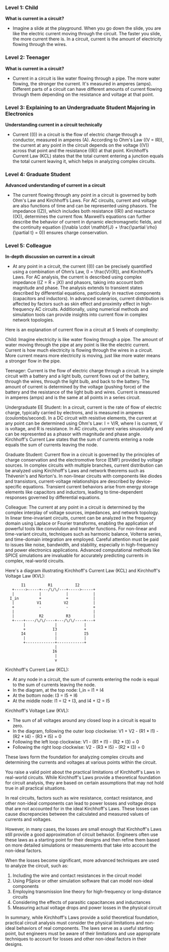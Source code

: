 ### Level 1:  Child

**What is current in a circuit?**
- Imagine a slide at the playground. When you go down the slide, you are like the electric current moving through the circuit. The faster you slide, the more current there is. In a circuit, current is the amount of electricity flowing through the wires.

### Level 2:  Teenager

**What is current in a circuit?**
- Current in a circuit is like water flowing through a pipe. The more water flowing, the stronger the current. It's measured in amperes (amps). Different parts of a circuit can have different amounts of current flowing through them depending on the resistance and voltage at that point.

### Level 3: Explaining to an Undergraduate Student Majoring in Electronics

**Understanding current in a circuit technically**
- Current (\(I\)) in a circuit is the flow of electric charge through a conductor, measured in amperes (A). According to Ohm's Law (\(V = IR\)), the current at any point in the circuit depends on the voltage (\(V\)) across that point and the resistance (\(R\)) at that point. Kirchhoff’s Current Law (KCL) states that the total current entering a junction equals the total current leaving it, which helps in analyzing complex circuits.

### Level 4:  Graduate Student

**Advanced understanding of current in a circuit**
- The current flowing through any point in a circuit is governed by both Ohm's Law and Kirchhoff’s Laws. For AC circuits, current and voltage are also functions of time and can be represented using phasors. The impedance (\(Z\)), which includes both resistance (\(R\)) and reactance (\(X\)), determines the current flow. Maxwell’s equations can further describe the behavior of current in dynamic electromagnetic fields, and the continuity equation (\(\nabla \cdot \mathbf{J} + \frac{\partial \rho}{\partial t} = 0\)) ensures charge conservation.

### Level 5:  Colleague

**In-depth discussion on current in a circuit**
- At any point in a circuit, the current (\(I\)) can be precisely quantified using a combination of Ohm’s Law, \(I = \frac{V}{R}\), and Kirchhoff’s Laws. For AC analysis, the current is described using complex impedance (\(Z = R + jX\)) and phasors, taking into account both magnitude and phase. The analysis extends to transient states described by differential equations, particularly in reactive components (capacitors and inductors). In advanced scenarios, current distribution is affected by factors such as skin effect and proximity effect in high-frequency AC circuits. Additionally, using numerical methods and simulation tools can provide insights into current flow in complex network topologies.

Here is an explanation of current flow in a circuit at 5 levels of complexity:

Child:
Imagine electricity is like water flowing through a pipe. The amount of water moving through the pipe at any point is like the electric current. Current is how much electricity is flowing through the wires in a circuit. More current means more electricity is moving, just like more water means a stronger flow in the pipe.

Teenager:
Current is the flow of electric charge through a circuit. In a simple circuit with a battery and a light bulb, current flows out of the battery, through the wires, through the light bulb, and back to the battery. The amount of current is determined by the voltage (pushing force) of the battery and the resistance of the light bulb and wires. Current is measured in amperes (amps) and is the same at all points in a series circuit.

Undergraduate EE Student:
In a circuit, current is the rate of flow of electric charge, typically carried by electrons, and is measured in amperes (coulombs/second). In a DC circuit with resistive elements, the current at any point can be determined using Ohm's Law: I = V/R, where I is current, V is voltage, and R is resistance. In AC circuits, current varies sinusoidally and can be represented as a phasor with magnitude and phase angle. Kirchhoff's Current Law states that the sum of currents entering a node equals the sum of currents leaving the node.

Graduate Student:
Current flow in a circuit is governed by the principles of charge conservation and the electromotive force (EMF) provided by voltage sources. In complex circuits with multiple branches, current distribution can be analyzed using Kirchhoff's Laws and network theorems such as Thévenin's and Norton's. In non-linear circuits with components like diodes and transistors, current-voltage relationships are described by device-specific equations. Transient current behaviors arise from energy storage elements like capacitors and inductors, leading to time-dependent responses governed by differential equations.

Colleague:
The current at any point in a circuit is determined by the complex interplay of voltage sources, impedances, and network topology. In linear time-invariant circuits, current can be analyzed in the frequency domain using Laplace or Fourier transforms, enabling the application of powerful tools like convolution and transfer functions. For non-linear and time-variant circuits, techniques such as harmonic balance, Volterra series, and time-domain integration are employed. Careful attention must be paid to issues like noise, bandwidth, and stability, especially in high-frequency and power electronics applications. Advanced computational methods like SPICE simulations are invaluable for accurately predicting currents in complex, real-world circuits.

Here's a diagram illustrating Kirchhoff's Current Law (KCL) and Kirchhoff's Voltage Law (KVL):

```
       I1          R1          I2
   +----->-----+---/\/\/---+----->-----+
   |           |           |           |
  I_in         +           +           |
   |          V1          V2           |
   +           -           -           +
   |                                   |
   |           R2          R3          |
   +----+----/\/\/----+---/\/\/----+---+
        |             |            |
        +            I3            +
       I4             |            I5
        |             |            |
        +-------------+------------+
                      |
                     I6
                      |
                      v
```

Kirchhoff's Current Law (KCL):
- At any node in a circuit, the sum of currents entering the node is equal to the sum of currents leaving the node.
- In the diagram, at the top node: I_in = I1 + I4
- At the bottom node: I3 = I5 + I6
- At the middle node: I1 = I2 + I3, and I4 + I2 = I5

Kirchhoff's Voltage Law (KVL):
- The sum of all voltages around any closed loop in a circuit is equal to zero.
- In the diagram, following the outer loop clockwise: V1 + V2 - (R1 * I1) - (R2 * I4) - (R3 * I5) = 0
- Following the left loop clockwise: V1 - (R1 * I1) - (R2 * I3) = 0
- Following the right loop clockwise: V2 - (R3 * I5) - (R2 * I3) = 0

These laws form the foundation for analyzing complex circuits and determining the currents and voltages at various points within the circuit.

You raise a valid point about the practical limitations of Kirchhoff's Laws in real-world circuits. While Kirchhoff's Laws provide a theoretical foundation for circuit analysis, they are based on certain assumptions that may not hold true in all practical situations.

In real circuits, factors such as wire resistance, contact resistance, and other non-ideal components can lead to power losses and voltage drops that are not accounted for in the ideal Kirchhoff's Laws. These losses can cause discrepancies between the calculated and measured values of currents and voltages.

However, in many cases, the losses are small enough that Kirchhoff's Laws still provide a good approximation of circuit behavior. Engineers often use these laws as a starting point for their designs and then refine them based on more detailed simulations or measurements that take into account the non-ideal factors.

When the losses become significant, more advanced techniques are used to analyze the circuit, such as:

1. Including the wire and contact resistances in the circuit model
2. Using PSpice or other simulation software that can model non-ideal components
3. Employing transmission line theory for high-frequency or long-distance circuits
4. Considering the effects of parasitic capacitances and inductances
5. Measuring actual voltage drops and power losses in the physical circuit

In summary, while Kirchhoff's Laws provide a solid theoretical foundation, practical circuit analysis must consider the physical limitations and non-ideal behaviors of real components. The laws serve as a useful starting point, but engineers must be aware of their limitations and use appropriate techniques to account for losses and other non-ideal factors in their designs.
